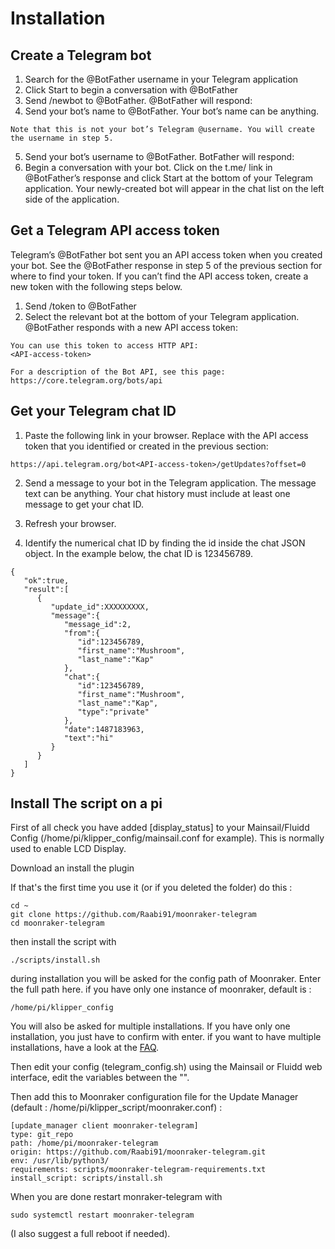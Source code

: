 # Installation

## Create a Telegram bot

1. Search for the @BotFather username in your Telegram application
2. Click Start to begin a conversation with @BotFather
3. Send /newbot to @BotFather. @BotFather will respond:
4. Send your bot’s name to @BotFather. Your bot’s name can be anything.
```
Note that this is not your bot’s Telegram @username. You will create the username in step 5.
```
5. Send your bot’s username to @BotFather. BotFather will respond:
6. Begin a conversation with your bot. Click on the t.me/<bot-username> link in @BotFather’s response and click Start at the bottom of your Telegram application. Your newly-created bot will appear in the chat list on the left side of the application.


## Get a Telegram API access token

Telegram’s @BotFather bot sent you an API access token when you created your bot. See the @BotFather response in step 5 of the previous section for where to find your token. If you can’t find the API access token, create a new token with the following steps below.

1. Send /token to @BotFather
2. Select the relevant bot at the bottom of your Telegram application. @BotFather responds with a new API access token:
```
You can use this token to access HTTP API:
<API-access-token>

For a description of the Bot API, see this page: https://core.telegram.org/bots/api
```

## Get your Telegram chat ID

1. Paste the following link in your browser. Replace <API-access-token> with the API access token that you identified or created in the previous section:
```
https://api.telegram.org/bot<API-access-token>/getUpdates?offset=0
```
2. Send a message to your bot in the Telegram application. The message text can be anything. Your chat history must include at least one message to get your chat ID.
3. Refresh your browser.

4. Identify the numerical chat ID by finding the id inside the chat JSON object. In the example below, the chat ID is 123456789.
```
{  
   "ok":true,
   "result":[  
      {  
         "update_id":XXXXXXXXX,
         "message":{  
            "message_id":2,
            "from":{  
               "id":123456789,
               "first_name":"Mushroom",
               "last_name":"Kap"
            },
            "chat":{  
               "id":123456789,
               "first_name":"Mushroom",
               "last_name":"Kap",
               "type":"private"
            },
            "date":1487183963,
            "text":"hi"
         }
      }
   ]
}
```

## Install The script on a pi

First of all check you have added [display_status] to your Mainsail/Fluidd Config (/home/pi/klipper_config/mainsail.conf for example). This is normally used to enable LCD Display.

Download an install the plugin

If that's the first time you use it (or if you deleted the folder) do this :
```
cd ~
git clone https://github.com/Raabi91/moonraker-telegram
cd moonraker-telegram
```

then install the script with
```
./scripts/install.sh
```

during installation you will be asked for the config path of Moonraker. Enter the full path here. if you have only one instance of moonraker, default is :
```
/home/pi/klipper_config
```

You will also be asked for multiple installations. 
If you have only one installation, you just have to confirm with enter. 
if you want to have multiple installations, have a look at the [FAQ](https://github.com/Raabi91/moonraker-telegram/blob/main/docs/FAQ.md).

Then edit your config (telegram_config.sh) using the Mainsail or Fluidd web interface, edit the variables between the "".

Then add this to Moonraker configuration file for the Update Manager (default : /home/pi/klipper_script/moonraker.conf) :

```
[update_manager client moonraker-telegram]
type: git_repo
path: /home/pi/moonraker-telegram
origin: https://github.com/Raabi91/moonraker-telegram.git
env: /usr/lib/python3/
requirements: scripts/moonraker-telegram-requirements.txt
install_script: scripts/install.sh
```

When you are done restart monraker-telegram with
```
sudo systemctl restart moonraker-telegram
```

(I also suggest a full reboot if needed).
